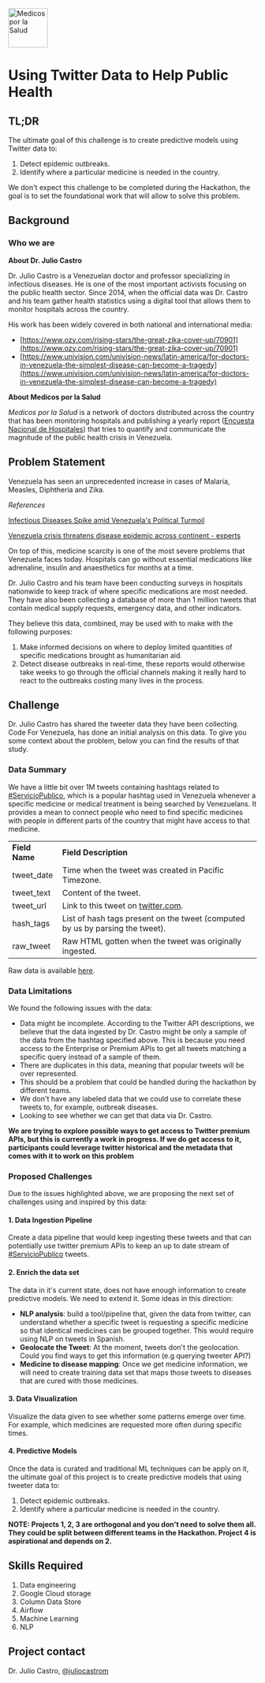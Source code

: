  <img src="https://raw.githubusercontent.com/code-for-venezuela/2019-april-codeathon/master/assets/medicosporlasalud.jpg" alt="Medicos por la Salud" width="80" />

# Using Twitter Data to Help Public Health

## TL;DR

The ultimate goal of this challenge is to create predictive models using Twitter data to:
1. Detect epidemic outbreaks.
2. Identify where a particular medicine is needed in the country. 

We don't expect this challenge to be completed during the Hackathon, the goal is to set the foundational work that will allow to solve this problem.

## Background

### Who we are

**About Dr. Julio Castro**

Dr. Julio Castro is a Venezuelan doctor and professor specializing in infectious diseases. He is one of the most important activists focusing on the public health sector. Since 2014, when the official data was Dr. Castro and his team gather health statistics using a digital tool that allows them to monitor hospitals across the country.

His work has been widely covered in both national and international media:

*   [https://www.ozy.com/rising-stars/the-great-zika-cover-up/70901](https://www.ozy.com/rising-stars/the-great-zika-cover-up/70901)
*   [https://www.univision.com/univision-news/latin-america/for-doctors-in-venezuela-the-simplest-disease-can-become-a-tragedy](https://www.univision.com/univision-news/latin-america/for-doctors-in-venezuela-the-simplest-disease-can-become-a-tragedy)

**About Medicos por la Salud**

_Medicos por la Salud_ is a network of doctors distributed across the country that has been monitoring hospitals and publishing a yearly report ([Encuesta Nacional de Hospitales](https://www.encuestanacionaldehospitales.com/)) that tries to quantify and communicate the magnitude of the public health crisis in Venezuela.

## Problem Statement

Venezuela has seen an unprecedented increase in cases of Malaria, Measles, Diphtheria and Zika. 

_References_

[Infectious Diseases Spike amid Venezuela's Political Turmoil](https://www.scientificamerican.com/article/infectious-diseases-spike-amid-venezuelas-political-turmoil/)

[Venezuela crisis threatens disease epidemic across continent - experts](https://www.theguardian.com/global-development/2019/feb/21/venezuela-crisis-threatens-disease-epidemic-across-continent-experts)

On top of this, medicine scarcity is one of the most severe problems that Venezuela faces today. Hospitals can go without essential medications like adrenaline, insulin and anaesthetics for months at a time.

Dr. Julio Castro and his team have been conducting surveys in hospitals nationwide to keep track of where specific medications are most needed. They have also been collecting a database of more than 1 million tweets that contain medical supply requests, emergency data, and other indicators.

They believe this data, combined, may be used with to make with the following purposes:

1. Make informed decisions on where to deploy limited quantities of specific medications brought as humanitarian aid.
2. Detect disease outbreaks in real-time, these reports would otherwise take weeks to go through the official channels making it really hard to react to the outbreaks costing many lives in the process.


## Challenge

Dr. Julio Castro has shared the tweeter data they have been collecting. Code For Venezuela, has done an initial analysis on this data. To give you some context about the problem, below you can find the results of that study. 

### Data Summary

We have a little bit over 1M tweets containing hashtags related to [#ServicioPublico](https://twitter.com/hashtag/ServicioP%C3%BAblico?src=hash), which is a popular hashtag used in Venezuela whenever a specific medicine or medical treatment is being searched by Venezuelans. It provides a mean to connect people who need to find specific medicines with people in different parts of the country that might have access to that medicine.


<table>
  <tr>
   <td><strong>Field Name</strong>
   </td>
   <td><strong>Field Description</strong>
   </td>
  </tr>
  <tr>
   <td>tweet_date
   </td>
   <td>Time when the tweet was created in Pacific Timezone.
   </td>
  </tr>
  <tr>
   <td>tweet_text
   </td>
   <td>Content of the tweet.
   </td>
  </tr>
  <tr>
   <td>tweet_url
   </td>
   <td>Link to this tweet on <a href="https://twitter.com/">twitter.com</a>.
   </td>
  </tr>
  <tr>
   <td>hash_tags
   </td>
   <td>List of hash tags present on the tweet (computed by us by parsing the tweet).
   </td>
  </tr>
  <tr>
   <td>raw_tweet
   </td>
   <td>Raw HTML gotten when the tweet was originally ingested.
   </td>
  </tr>
</table>

Raw data is available [here](https://drive.google.com/open?id=1Y0dA_EaNPOmEyCaJC_0qtx5i9P4Ykz8m).



### Data Limitations

We found the following issues with the data:

*   Data might be incomplete. According to the Twitter API descriptions, we believe that the data ingested by Dr. Castro might be only a sample of the data from the hashtag specified above. This is because you need access to the Enterprise or Premium APIs to get all tweets matching a specific query instead of a sample of them.
*   There are duplicates in this data, meaning that popular tweets will be over represented.
*   This should be a problem that could be handled during the hackathon by different teams.
*   We don't have any labeled data that we could use to correlate these tweets to, for example, outbreak diseases.
*   Looking to see whether we can get that data via Dr. Castro.


**We are trying to explore possible ways to get access to Twitter premium APIs, but this is currently a work in progress. If we do get access to it, participants could leverage twitter historical and the metadata that comes with it to work on this problem**

### Proposed Challenges

Due to the issues highlighted above, we are proposing the next set of challenges using and inspired by this data:

#### 1. **Data Ingestion Pipeline**

Create a data pipeline that would keep ingesting these tweets and that can potentially use twitter premium APIs to keep an up to date stream of [#ServicioPublico](https://twitter.com/hashtag/ServicioP%C3%BAblico?src=hash) tweets.


#### 2. Enrich the data set

The data in it's current state, does not have enough information to create predictive models. We need to extend it. Some ideas in this direction:
* **NLP analysis**: build a tool/pipeline that, given the data from twitter, can understand whether a specific tweet is requesting a specific medicine so that identical medicines can be grouped together. This would require using NLP on tweets in Spanish.
* **Geolocate the Tweet**: At the moment, tweets don't the geolocation. Could you find ways to get this information (e.g querying tweeter API?)
* **Medicine to disease mapping**: Once we get medicine information, we will need to create training data set that maps those tweets to diseases that are cured with those medicines. 

#### 3. **Data Visualization** 

Visualize the data given to see whether some patterns emerge over time. For example, which medicines are requested more often during specific times. 

#### 4. Predictive Models

Once the data is curated and traditional ML techniques can be apply on it, the ultimate goal of this project is to create predictive models that using tweeter data to: 

1. Detect epidemic outbreaks.
2. Identify where a particular medicine is needed in the country. 


**NOTE: Projects 1, 2, 3 are orthogonal and you don't need to solve them all. They could be split between different teams in the Hackathon. Project 4 is aspirational and depends on 2.**


## Skills Required

1. Data engineering
2. Google Cloud storage
3. Column Data Store
4. Airflow
5. Machine Learning
6. NLP

## Project contact
Dr. Julio Castro, [@juliocastrom](https://twitter.com/juliocastrom)
